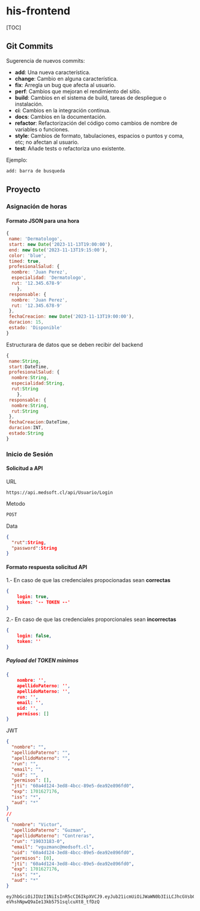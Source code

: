 # his-frontend

[TOC]

## Git Commits

Sugerencia de nuevos commits:

- **add**: Una nueva característica.
- **change**: Cambio en alguna característica.
- **fix**: Arregla un bug que afecta al usuario.
- **perf**: Cambios que mejoran el rendimiento del sitio.
- **build**: Cambios en el sistema de build, tareas de despliegue o instalación.
- **ci**: Cambios en la integración continua.
- **docs**: Cambios en la documentación.
- **refactor**: Refactorización del código como cambios de nombre de variables o funciones.
- **style**: Cambios de formato, tabulaciones, espacios o puntos y coma, etc; no afectan al usuario.
- **test**: Añade tests o refactoriza uno existente.

Ejemplo:

```bash
add: barra de busqueda
```

## Proyecto

### Asignación de horas

#### Formato JSON para una hora

```javascript
{
 name: 'Dermatologo',
 start: new Date('2023-11-13T19:00:00'),
 end: new Date('2023-11-13T19:15:00'),
 color: 'blue',
 timed: true,
 profesionalSalud: {
  nombre: 'Juan Perez',
  especialidad: 'Dermatologo',
  rut: '12.345.678-9'
    },
 responsable: {
  nombre: 'Juan Perez',
  rut: '12.345.678-9'
 },
 fechaCreacion: new Date('2023-11-13T19:00:00'),
 duracion: 15,
 estado: 'Disponible'
}
```

Estructurara de datos que se deben recibir del backend

```javascript
{
 name:String,
 start:DateTime,
 profesionalSalud: {
  nombre:String,
  especialidad:String,
  rut:String
    },
 responsable: {
  nombre:String,
  rut:String
 },
 fechaCreacion:DateTime,
 duracion:INT,
 estado:String
}
```
### Inicio de Sesión

#### Solicitud a API

URL

```url
https://api.medsoft.cl/api/Usuario/Login
```

Metodo

```bash
POST
```

Data

```json
{
  "rut":String,
  "password":String
}
```

#### Formato respuesta solicitud API

1.- En caso de que las credenciales propocionadas sean **correctas**

```json
{
	login: true,
	token: '-- TOKEN --'
}
```

2.- En caso de que las credenciales proporcionales sean **incorrectas**

```json
{
	login: false,
	token: ''
}
```

##### Payload del TOKEN minimos

```json
{
	nombre: '',
	apellidoPaterno: '',
	apellidoMaterno: '',
	run: '',
	email: '',
	uid: '',
	permisos: []
}
```

JWT

```json
{
  "nombre": "",
  "apellidoPaterno": "",
  "apellidoMaterno": "",
  "run": "",
  "email": "",
  "uid": "",
  "permisos": [],
  "jti": "60a4d124-3ed8-4bcc-89e5-dea92e896fd0",
  "exp": 1701627176,
  "iss": "*",
  "aud": "*"
}
//
{
  "nombre": "Victor",
  "apellidoPaterno": "Guzman",
  "apellidoMaterno": "Contreras",
  "run": "19033183-0",
  "email": "vguzmanc@medsoft.cl",
  "uid": "60a4d124-3ed8-4bcc-89e5-dea92e896fd0",
  "permisos": [0],
  "jti": "60a4d124-3ed8-4bcc-89e5-dea92e896fd0",
  "exp": 1701627176,
  "iss": "*",
  "aud": "*"
}
```

```text
eyJhbGciOiJIUzI1NiIsInR5cCI6IkpXVCJ9.eyJub21icmUiOiJWaWN0b3IiLCJhcGVsbGlkb1BhdGVybm8iOiJHdXptYW4iLCJhcGVsbGlkb01hdGVybm8iOiJDb250cmVyYXMiLCJydW4iOiIxOTAzMzE4My0wIiwiZW1haWwiOiJ2Z3V6bWFuY0BtZWRzb2Z0LmNsIiwidWlkIjoiNjBhNGQxMjQtM2VkOC00YmNjLTg5ZTUtZGVhOTJlODk2ZmQwIiwicGVybWlzb3MiOlswXSwianRpIjoiNjBhNGQxMjQtM2VkOC00YmNjLTg5ZTUtZGVhOTJlODk2ZmQwIiwiZXhwIjoxNzAxNjI3MTc2LCJpc3MiOiIqIiwiYXVkIjoiKiJ9.m1PEqYw-eVhshNpwQ9aIe13kb5751sqlcuXt8_tfDzQ
```





